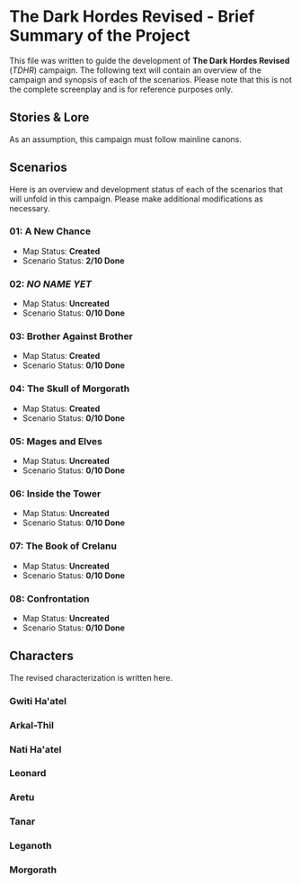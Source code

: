 # The Dark Hordes Revised - Brief Summary of the Project
This file was written to guide the development of **The Dark Hordes Revised** (*TDHR*) campaign. The following text will contain an overview of the campaign and synopsis of each of the scenarios. Please note that this is not the complete screenplay and is for reference purposes only.

## Stories & Lore
As an assumption, this campaign must follow mainline canons.

<Insert details here>

## Scenarios
Here is an overview and development status of each of the scenarios that will unfold in this campaign. Please make additional modifications as necessary.

### 01: A New Chance
* Map Status: **Created**
* Scenario Status: **2/10 Done**

<Insert details here>

### 02: *NO NAME YET*
* Map Status: **Uncreated**
* Scenario Status: **0/10 Done**

<Insert details here>

### 03: Brother Against Brother
* Map Status: **Created**
* Scenario Status: **0/10 Done**

<Insert details here>

### 04: The Skull of Morgorath
* Map Status: **Created**
* Scenario Status: **0/10 Done**

<Insert details here>

### 05: Mages and Elves
* Map Status: **Uncreated**
* Scenario Status: **0/10 Done**

<Insert details here>

### 06: Inside the Tower
* Map Status: **Uncreated**
* Scenario Status: **0/10 Done**

<Insert details here>

### 07: The Book of Crelanu
* Map Status: **Uncreated**
* Scenario Status: **0/10 Done**

<Insert details here>

### 08: Confrontation
* Map Status: **Uncreated**
* Scenario Status: **0/10 Done**

<Insert details here>

## Characters
The revised characterization is written here.

### Gwiti Ha'atel

<Insert details here>

### Arkal-Thil

<Insert details here>

### Nati Ha'atel

<Insert details here>

### Leonard

<Insert details here>

### Aretu

<Insert details here>

### Tanar

<Insert details here>

### Leganoth

<Insert details here>

### Morgorath

<Insert details here>
